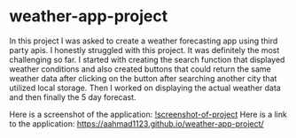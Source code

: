 # weather-app-project
In this project I was asked to create a weather forecasting app using third party apis. I honestly struggled with this project. It was definitely the most challenging so far. I started with creating the search function that displayed weather conditions and also created buttons that could return the same weather data after clicking on the button after searching another city that utilized local storage. Then I worked on displaying the actual weather data and then finally the 5 day forecast. 

Here is a screenshot of the application:
[!screenshot-of-project](/assets/images/weather-project-screenshot.jpg)
Here is a link to the application: 
https://aahmad1123.github.io/weather-app-project/